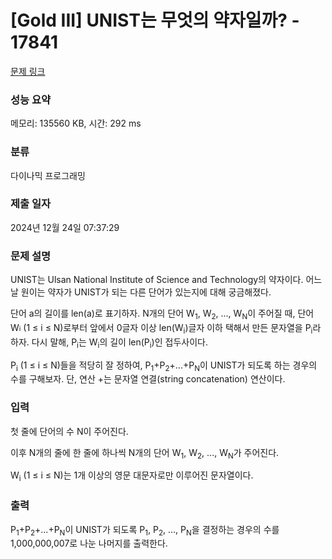 # [Gold III] UNIST는 무엇의 약자일까? - 17841 

[문제 링크](https://www.acmicpc.net/problem/17841) 

### 성능 요약

메모리: 135560 KB, 시간: 292 ms

### 분류

다이나믹 프로그래밍

### 제출 일자

2024년 12월 24일 07:37:29

### 문제 설명

<p>UNIST는 Ulsan National Institute of Science and Technology의 약자이다. 어느 날 원이는 약자가 UNIST가 되는 다른 단어가 있는지에 대해 궁금해졌다.</p>

<p>단어 a의 길이를 len(a)로 표기하자. N개의 단어 W<sub>1</sub>, W<sub>2</sub>, ..., W<sub>N</sub>이 주어질 때, 단어 W<span style="font-size: 10.8333px;">i</span> (1 ≤ i ≤ N)로부터 앞에서 0글자 이상 len(W<sub>i</sub>)글자 이하 택해서 만든 문자열을 P<sub>i</sub>라 하자. 다시 말해, P<sub>i</sub>는 W<sub>i</sub>의 길이 len(P<sub>i</sub>)인 접두사이다.</p>

<p>P<sub>i</sub> (1 ≤ i ≤ N)들을 적당히 잘 정하여, P<sub>1</sub>+P<sub>2</sub>+...+P<sub>N</sub>이 UNIST가 되도록 하는 경우의 수를 구해보자. 단, 연산 +는 문자열 연결(string concatenation) 연산이다.</p>

### 입력 

 <p>첫 줄에 단어의 수 N이 주어진다.</p>

<p>이후 N개의 줄에 한 줄에 하나씩 N개의 단어 W<sub>1</sub>, W<sub>2</sub>, ..., W<sub>N</sub>가 주어진다.</p>

<p>W<sub>i</sub> (1 ≤ i ≤ N)는 1개 이상의 영문 대문자로만 이루어진 문자열이다.</p>

### 출력 

 <p>P<sub>1</sub>+P<sub>2</sub>+...+P<sub>N</sub>이 UNIST가 되도록 P<sub>1</sub>, P<sub>2</sub>, ..., P<sub>N</sub>을 결정하는 경우의 수를 1,000,000,007로 나눈 나머지를 출력한다.</p>


